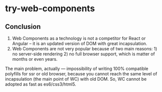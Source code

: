 # try-web-components

## Conclusion

1. Web Components as a technology is not a competitor for React or Angular – it is an updated version of DOM with great incapsulation.
2. Web Components are not very popular because of two main reasons: 1) no server-side rendering 2) no full browser support, which is matter of months or even years.

The main problem, actually — impossibility of writing 100% compatible polyfills for ssr or old browser, because you cannot reach the same level of incapsulation (the main point of WC) with old DOM. So, WC cannot be adopted as fast as es6/css3/html5.
